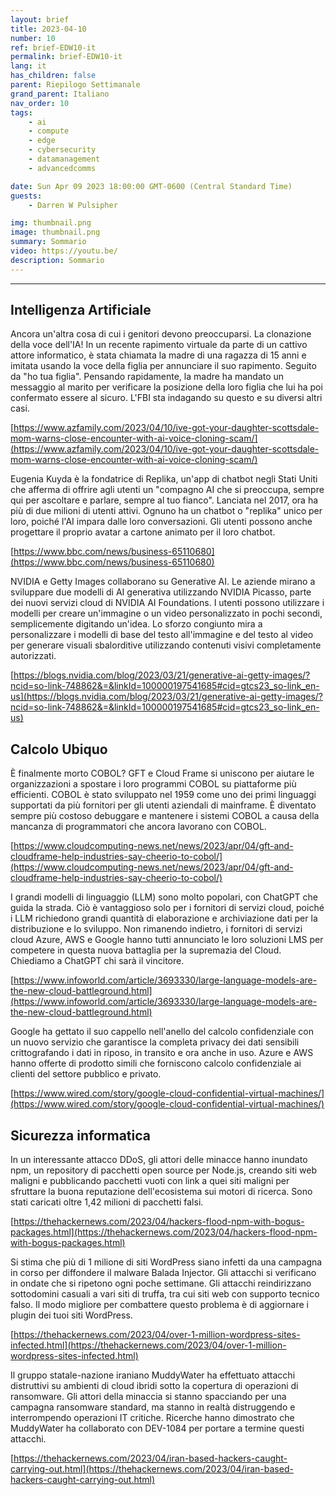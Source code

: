```yaml
---
layout: brief
title: 2023-04-10
number: 10
ref: brief-EDW10-it
permalink: brief-EDW10-it
lang: it
has_children: false
parent: Riepilogo Settimanale
grand_parent: Italiano
nav_order: 10
tags:
    - ai
    - compute
    - edge
    - cybersecurity
    - datamanagement
    - advancedcomms

date: Sun Apr 09 2023 18:00:00 GMT-0600 (Central Standard Time)
guests:
    - Darren W Pulsipher

img: thumbnail.png
image: thumbnail.png
summary: Sommario
video: https://youtu.be/
description: Sommario
---
```






---

## Intelligenza Artificiale

Ancora un'altra cosa di cui i genitori devono preoccuparsi. La clonazione della voce dell'IA! In un recente rapimento virtuale da parte di un cattivo attore informatico, è stata chiamata la madre di una ragazza di 15 anni e imitata usando la voce della figlia per annunciare il suo rapimento. Seguito da "ho tua figlia". Pensando rapidamente, la madre ha mandato un messaggio al marito per verificare la posizione della loro figlia che lui ha poi confermato essere al sicuro. L'FBI sta indagando su questo e su diversi altri casi.

[https://www.azfamily.com/2023/04/10/ive-got-your-daughter-scottsdale-mom-warns-close-encounter-with-ai-voice-cloning-scam/](https://www.azfamily.com/2023/04/10/ive-got-your-daughter-scottsdale-mom-warns-close-encounter-with-ai-voice-cloning-scam/)

Eugenia Kuyda è la fondatrice di Replika, un'app di chatbot negli Stati Uniti che afferma di offrire agli utenti un "compagno AI che si preoccupa, sempre qui per ascoltare e parlare, sempre al tuo fianco". Lanciata nel 2017, ora ha più di due milioni di utenti attivi. Ognuno ha un chatbot o "replika" unico per loro, poiché l'AI impara dalle loro conversazioni. Gli utenti possono anche progettare il proprio avatar a cartone animato per il loro chatbot.

[https://www.bbc.com/news/business-65110680](https://www.bbc.com/news/business-65110680)

NVIDIA e Getty Images collaborano su Generative AI. Le aziende mirano a sviluppare due modelli di AI generativa utilizzando NVIDIA Picasso, parte dei nuovi servizi cloud di NVIDIA AI Foundations. I utenti possono utilizzare i modelli per creare un'immagine o un video personalizzato in pochi secondi, semplicemente digitando un'idea. Lo sforzo congiunto mira a personalizzare i modelli di base del testo all'immagine e del testo al video per generare visuali sbalorditive utilizzando contenuti visivi completamente autorizzati.

[https://blogs.nvidia.com/blog/2023/03/21/generative-ai-getty-images/?ncid=so-link-748862&=&linkId=100000197541685#cid=gtcs23_so-link_en-us](https://blogs.nvidia.com/blog/2023/03/21/generative-ai-getty-images/?ncid=so-link-748862&=&linkId=100000197541685#cid=gtcs23_so-link_en-us)

## Calcolo Ubiquo

È finalmente morto COBOL? GFT e Cloud Frame si uniscono per aiutare le organizzazioni a spostare i loro programmi COBOL su piattaforme più efficienti. COBOL è stato sviluppato nel 1959 come uno dei primi linguaggi supportati da più fornitori per gli utenti aziendali di mainframe. È diventato sempre più costoso debuggare e mantenere i sistemi COBOL a causa della mancanza di programmatori che ancora lavorano con COBOL.

[https://www.cloudcomputing-news.net/news/2023/apr/04/gft-and-cloudframe-help-industries-say-cheerio-to-cobol/](https://www.cloudcomputing-news.net/news/2023/apr/04/gft-and-cloudframe-help-industries-say-cheerio-to-cobol/)

I grandi modelli di linguaggio (LLM) sono molto popolari, con ChatGPT che guida la strada. Ciò è vantaggioso solo per i fornitori di servizi cloud, poiché i LLM richiedono grandi quantità di elaborazione e archiviazione dati per la distribuzione e lo sviluppo. Non rimanendo indietro, i fornitori di servizi cloud Azure, AWS e Google hanno tutti annunciato le loro soluzioni LMS per competere in questa nuova battaglia per la supremazia del Cloud. Chiediamo a ChatGPT chi sarà il vincitore.

[https://www.infoworld.com/article/3693330/large-language-models-are-the-new-cloud-battleground.html](https://www.infoworld.com/article/3693330/large-language-models-are-the-new-cloud-battleground.html)

Google ha gettato il suo cappello nell'anello del calcolo confidenziale con un nuovo servizio che garantisce la completa privacy dei dati sensibili crittografando i dati in riposo, in transito e ora anche in uso. Azure e AWS hanno offerte di prodotto simili che forniscono calcolo confidenziale ai clienti del settore pubblico e privato.

[https://www.wired.com/story/google-cloud-confidential-virtual-machines/](https://www.wired.com/story/google-cloud-confidential-virtual-machines/)

## Sicurezza informatica

In un interessante attacco DDoS, gli attori delle minacce hanno inundato npm, un repository di pacchetti open source per Node.js, creando siti web maligni e pubblicando pacchetti vuoti con link a quei siti maligni per sfruttare la buona reputazione dell'ecosistema sui motori di ricerca. Sono stati caricati oltre 1,42 milioni di pacchetti falsi.

[https://thehackernews.com/2023/04/hackers-flood-npm-with-bogus-packages.html](https://thehackernews.com/2023/04/hackers-flood-npm-with-bogus-packages.html)

Si stima che più di 1 milione di siti WordPress siano infetti da una campagna in corso per diffondere il malware Balada Injector. Gli attacchi si verificano in ondate che si ripetono ogni poche settimane. Gli attacchi reindirizzano sottodomini casuali a vari siti di truffa, tra cui siti web con supporto tecnico falso. Il modo migliore per combattere questo problema è di aggiornare i plugin dei tuoi siti WordPress.

[https://thehackernews.com/2023/04/over-1-million-wordpress-sites-infected.html](https://thehackernews.com/2023/04/over-1-million-wordpress-sites-infected.html)

Il gruppo statale-nazione iraniano MuddyWater ha effettuato attacchi distruttivi su ambienti di cloud ibridi sotto la copertura di operazioni di ransomware. Gli attori della minaccia si stanno spacciando per una campagna ransomware standard, ma stanno in realtà distruggendo e interrompendo operazioni IT critiche. Ricerche hanno dimostrato che MuddyWater ha collaborato con DEV-1084 per portare a termine questi attacchi.

[https://thehackernews.com/2023/04/iran-based-hackers-caught-carrying-out.html](https://thehackernews.com/2023/04/iran-based-hackers-caught-carrying-out.html)


